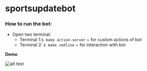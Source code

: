 # sportsupdatebot

### How to run the bot: 

- Open two terminal:
  - Terminal 1:`$ make action-server` ~ for custom actions of bot 
  -  Terminal 2: `$ make cmdline` ~ for interaction with bot

**Demo**

![alt text](ScreenShot.png "Demo")
